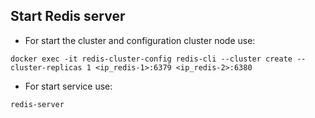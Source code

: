 ## Start Redis server

- For start the cluster and configuration cluster node use:
```console
docker exec -it redis-cluster-config redis-cli --cluster create --cluster-replicas 1 <ip_redis-1>:6379 <ip_redis-2>:6380 
```
- For start service use:
```console
redis-server
```
